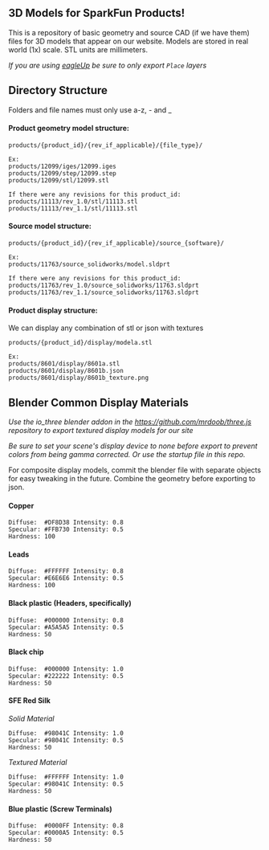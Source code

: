 3D Models for SparkFun Products!
----------------

This is a repository of basic geometry and source CAD (if we have them) files for 3D models that appear on our website. Models are stored in real world (1x) scale. STL units are millimeters.

_If you are using [eagleUp](https://eagleup.wordpress.com/) be sure to only export ```Place``` layers_

## Directory Structure

Folders and file names must only use a-z, - and _

#### Product geometry model structure:
```
products/{product_id}/{rev_if_applicable}/{file_type}/

Ex:
products/12099/iges/12099.iges
products/12099/step/12099.step
products/12099/stl/12099.stl

If there were any revisions for this product_id:
products/11113/rev_1.0/stl/11113.stl
products/11113/rev_1.1/stl/11113.stl
```

#### Source model structure:
```
products/{product_id}/{rev_if_applicable}/source_{software}/

Ex:
products/11763/source_solidworks/model.sldprt

If there were any revisions for this product_id:
products/11763/rev_1.0/source_solidworks/11763.sldprt
products/11763/rev_1.1/source_solidworks/11763.sldprt

```

#### Product display structure:
We can display any combination of stl or json with textures
```
products/{product_id}/display/modela.stl

Ex:
products/8601/display/8601a.stl
products/8601/display/8601b.json
products/8601/display/8601b_texture.png
```

## Blender Common Display Materials

_Use the io_three blender addon in the https://github.com/mrdoob/three.js repository to export textured display models for our site_

_Be sure to set your scene's display device to none before export to prevent colors from being gamma corrected. Or use the startup file in this repo._

For composite display models, commit the blender file with separate objects for easy tweaking in the future. Combine the geometry before exporting to json.

#### Copper
```
Diffuse:  #DF8D38 Intensity: 0.8
Specular: #FFB730 Intensity: 0.5
Hardness: 100
```

#### Leads
```
Diffuse:  #FFFFFF Intensity: 0.8
Specular: #E6E6E6 Intensity: 0.5
Hardness: 100
```

#### Black plastic (Headers, specifically)
```
Diffuse:  #000000 Intensity: 0.8
Specular: #A5A5A5 Intensity: 0.5
Hardness: 50
```

#### Black chip
```
Diffuse:  #000000 Intensity: 1.0
Specular: #222222 Intensity: 0.5
Hardness: 50
```

#### SFE Red Silk
_Solid Material_
```
Diffuse:  #98041C Intensity: 1.0
Specular: #98041C Intensity: 0.5
Hardness: 50
```
_Textured Material_
```
Diffuse:  #FFFFFF Intensity: 1.0
Specular: #98041C Intensity: 0.5
Hardness: 50
```
#### Blue plastic (Screw Terminals)
```
Diffuse:  #0000FF Intensity: 0.8
Specular: #0000A5 Intensity: 0.5
Hardness: 50

```